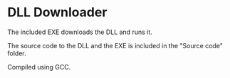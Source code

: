 # DLL Downloader

The included EXE downloads the DLL and runs it. 

The source code to the DLL and the EXE is included in the "Source code" folder.

Compiled using GCC.
